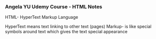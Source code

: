 ### Angela YU Udemy Course - HTML Notes

HTML- HyperText Markup Language

HyperText means text linking to other text (pages)
Markup- is like special symbols around text which gives the text special appearance

